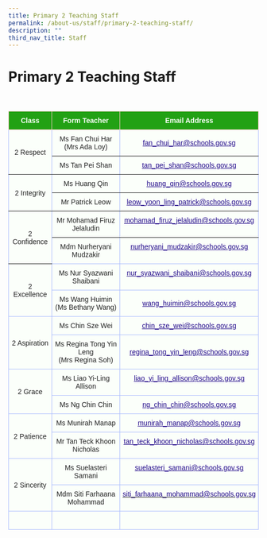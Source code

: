 ```yaml
---
title: Primary 2 Teaching Staff
permalink: /about-us/staff/primary-2-teaching-staff/
description: ""
third_nav_title: Staff
---
```

Primary 2 Teaching Staff
========================

<br>

<style type="text/css">
.tg  {border-collapse:collapse;border-color:#aabcfe;border-spacing:0;}
.tg td{background-color:#e8edff;border-color:#aabcfe;border-style:solid;border-width:1px;color:#669;
  font-family:Arial, sans-serif;font-size:14px;overflow:hidden;padding:10px 5px;word-break:normal;}
.tg th{background-color:#b9c9fe;border-color:#aabcfe;border-style:solid;border-width:1px;color:#039;
  font-family:Arial, sans-serif;font-size:14px;font-weight:normal;overflow:hidden;padding:10px 5px;word-break:normal;}
.tg .tg-c8an{background-color:#97E3BD;color:#222;text-align:center;vertical-align:middle}
.tg .tg-g24l{background-color:#FBFFFA;border-color:inherit;color:#21088A;font-weight:bold;text-align:center;
  text-decoration:underline;vertical-align:top}
.tg .tg-ug26{background-color:#FBFFFA;border-color:inherit;color:#222;text-align:center;vertical-align:middle}
.tg .tg-4k5m{background-color:#FBFFFA;color:#222;text-align:center;vertical-align:top}
.tg .tg-ble8{background-color:#97E3BD;color:#21088A;font-weight:bold;text-align:center;text-decoration:underline;vertical-align:top}
.tg .tg-fskk{background-color:#FBFFFA;color:#21088A;font-weight:bold;text-align:center;text-decoration:underline;vertical-align:top}
.tg .tg-ehgc{background-color:#22A114;border-color:#ffccc9;color:#FBFFFA;font-weight:bold;text-align:center;vertical-align:top}
.tg .tg-djmn{background-color:#FBFFFA;border-color:inherit;color:#222;text-align:center;vertical-align:middle}
.tg .tg-33ww{background-color:#FBFFFA;border-color:inherit;color:#21088A;font-weight:bold;text-align:center;
  text-decoration:underline;vertical-align:top}
.tg .tg-ats7{background-color:#FFF;border-color:inherit;color:#222;text-align:left;vertical-align:top}
.tg .tg-s6uv{background-color:#FBFFFA;color:#222;text-align:center;vertical-align:middle}
.tg .tg-rxka{background-color:#FBFFFA;color:#222;text-align:center;vertical-align:middle}
.tg .tg-agmf{background-color:#FBFFFA;color:#21088A;font-weight:bold;text-align:center;text-decoration:underline;vertical-align:top}
.tg .tg-a3j2{background-color:#FFF;color:#222;text-align:center;vertical-align:middle}
.tg .tg-0pyt{background-color:#FFF;color:#21088A;font-weight:bold;text-align:center;text-decoration:underline;vertical-align:top}
</style>
<table class="tg">
<thead>
  <tr>
    <th class="tg-ehgc">Class</th>
    <th class="tg-ehgc">Form Teacher</th>
    <th class="tg-ehgc">Email Address</th>
  </tr>
</thead>
<tbody>
  <tr>
    <td class="tg-djmn" rowspan="2"><span style="color:#222;background-color:#FBFFFA">2 Respect</span></td>
    <td class="tg-djmn"><span style="color:#222;background-color:#FBFFFA">Ms Fan Chui Har </span><br><span style="color:#222;background-color:#FBFFFA">(Mrs Ada Loy)</span><br></td>
    <td class="tg-33ww"  style="text-align: center; vertical-align: middle;"><a href="mailto:fan_chui_har@schools.gov.sg"><span style="font-weight:500;text-decoration:underline;color:#21088A">fan_chui_har@schools.gov.sg</span></a><br></td>
  </tr>
  <tr>
    <td class="tg-djmn"><span style="color:#222;background-color:#FBFFFA">Ms Tan Pei Shan </span><br></td>
    <td class="tg-g24l"><a href="mailto:tan_pei_shan@schools.gov.sg"><span style="font-weight:500;text-decoration:underline;color:#21088A">tan_pei_shan@schools.gov.sg</span></a><br></td>
  </tr>
  <tr>
    <td class="tg-djmn" rowspan="2"><span style="color:#222;background-color:#FBFFFA">2 Integrity</span></td>
    <td class="tg-djmn"><span style="color:#222;background-color:#FBFFFA">Ms Huang Qin</span><br></td>
    <td class="tg-33ww"><a href="mailto:huang_qin@schools.gov.sg"><span style="font-weight:500;text-decoration:underline;color:#21088A">huang_qin@schools.gov.sg</span></a><br></td>
  </tr>
  <tr>
    <td class="tg-ug26"><span style="color:#222;background-color:#FBFFFA">Mr Patrick Leow</span></td>
    <td class="tg-g24l"><a href="mailto:leow_yoon_ling_patrick@schools.gov.sg"><span style="font-weight:500;text-decoration:underline;color:#21088A">leow_yoon_ling_patrick@schools.gov.sg</span></a><br></td>
  </tr>
  <tr>
    <td class="tg-djmn" rowspan="2"><span style="color:#222;background-color:#FBFFFA">2 Confidence</span></td>
    <td class="tg-djmn"><span style="color:#222;background-color:#FBFFFA">Mr Mohamad Firuz Jelaludin</span><br></td>
    <td class="tg-33ww"><a href="mailto:mohamad_firuz_jelaludin@schools.gov.sg"><span style="font-weight:500;text-decoration:underline;color:#21088A">mohamad_firuz_jelaludin@schools.gov.sg</span></a></td>
  </tr>
  <tr>
    <td class="tg-s6uv"><span style="color:#222;background-color:#FBFFFA">Mdm Nurheryani Mudzakir</span><br></td>
    <td class="tg-fskk"><a href="mailto:nurheryani_mudzakir@schools.gov.sg"><span style="font-weight:500;text-decoration:underline;color:#21088A">nurheryani_mudzakir@schools.gov.sg</span></a><br></td>
  </tr>
  <tr>
    <td class="tg-rxka" rowspan="2"><span style="color:#222;background-color:#FBFFFA">2 Excellence</span></td>
    <td class="tg-4k5m"><span style="color:#222">Ms Nur Syazwani Shaibani</span></td>
    <td class="tg-agmf"><a href="mailto:nur_syazwani_shaibani@schools.gov.sg"><span style="font-weight:500;text-decoration:underline;color:#21088A">nur_syazwani_shaibani@schools.gov.sg</span></a><br></td>
  </tr>
  <tr>
    <td class="tg-s6uv"><span style="color:#222;background-color:#FBFFFA">Ms Wang Huimin</span><br><span style="color:#222;background-color:#FBFFFA"> (Ms Bethany Wang)</span><br></td>
    <td class="tg-fskk" style="text-align: center; vertical-align: middle;"><a href="mailto:wang_huimin@schools.gov.sg"><span style="font-weight:500;text-decoration:underline;color:#21088A">wang_huimin@schools.gov.sg</span></a><br></td>
  </tr>
  <tr>
    <td class="tg-rxka" rowspan="2"><span style="color:#222;background-color:#FBFFFA">2 Aspiration</span></td>
    <td class="tg-rxka"><span style="color:#222;background-color:#FBFFFA">Ms Chin Sze Wei</span><br></td>
    <td class="tg-agmf"><a href="mailto:chin_sze_wei@schools.gov.sg"><span style="font-weight:500;text-decoration:underline;color:#21088A">chin_sze_wei@schools.gov.sg</span></a><br></td>
  </tr>
  <tr>
    <td class="tg-s6uv"><span style="color:#222;background-color:#FBFFFA">Ms Regina Tong Yin Leng</span><br><span style="color:#222;background-color:#FBFFFA"> (Mrs Regina Soh)</span><br></td>
    <td class="tg-fskk" style="text-align: center; vertical-align: middle;"><a href="mailto:regina_tong_yin_leng@schools.gov.sg"><span style="font-weight:500;text-decoration:underline;color:#21088A">regina_tong_yin_leng@schools.gov.sg</span></a></td>
  </tr>
  <tr>
    <td class="tg-rxka" rowspan="2"><span style="color:#222;background-color:#FBFFFA">2 Grace</span></td>
    <td class="tg-rxka"><span style="color:#222;background-color:#FBFFFA">Ms Liao Yi-Ling Allison</span><br></td>
    <td class="tg-agmf"><a href="mailto:liao_yi_ling_allison@schools.gov.sg"><span style="font-weight:500;text-decoration:underline;color:#21088A">liao_yi_ling_allison@schools.gov.sg</span></a><br></td>
  </tr>
  <tr>
    <td class="tg-s6uv"><span style="color:#222;background-color:#FBFFFA">Ms Ng Chin Chin</span><br></td>
    <td class="tg-fskk"><a href="mailto:ng_chin_chin@schools.gov.sg"><span style="font-weight:500;text-decoration:underline;color:#21088A">ng_chin_chin@schools.gov.sg</span></a></td>
  </tr>
  <tr>
    <td class="tg-rxka" rowspan="2"><span style="color:#222;background-color:#FBFFFA">2 Patience</span><br></td>
    <td class="tg-rxka"><span style="color:#222;background-color:#FBFFFA">Ms Munirah Manap</span><br></td>
    <td class="tg-agmf"><a href="mailto:munirah_manap@schools.gov.sg"><span style="font-weight:500;text-decoration:underline;color:#21088A">munirah_manap@schools.gov.sg</span></a><br></td>
  </tr>
  <tr>
    <td class="tg-s6uv"><span style="color:#222;background-color:#FBFFFA">Mr Tan Teck Khoon Nicholas</span><br></td>
    <td class="tg-fskk"><a href="mailto:tan_teck_khoon_nicholas@schools.gov.sg"><span style="font-weight:500;text-decoration:underline;color:#21088A">tan_teck_khoon_nicholas@schools.gov.sg</span></a></td>
  </tr>
  <tr>
    <td class="tg-rxka" rowspan="2"><span style="color:#222;background-color:#FBFFFA">2 Sincerity</span></td>
    <td class="tg-rxka"><span style="color:#222;background-color:#FBFFFA">Ms Suelasteri Samani</span><br></td>
    <td class="tg-agmf"><a href="mailto:suelasteri_samani@schools.gov.sg"><span style="font-weight:500;text-decoration:underline;color:#21088A">suelasteri_samani@schools.gov.sg</span></a><br></td>
  </tr>
  <tr>
    <td class="tg-s6uv"><span style="color:#222;background-color:#FBFFFA">Mdm Siti Farhaana Mohammad</span></td>
    <td class="tg-fskk"><a href="mailto:siti_farhaana_mohammad@schools.gov.sg"><span style="font-weight:500;text-decoration:none;color:#21088A">siti_farhaana_mohammad@schools.gov.sg</span></a><span style="color:#222;background-color:#FBFFFA"> </span></td>
  </tr>
	<tr>
    <td class="tg-rxka"><span style="color:#222;background-color:#FBFFFA"></span></td>
    <td class="tg-rxka"><span style="color:#222;background-color:#FBFFFA"></span><br></td>
    <td class="tg-agmf"><br></td>
  </tr>
</tbody>
</table>